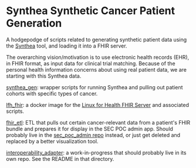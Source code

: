 # Synthea Synthetic Cancer Patient Generation

A hodgepodge of scripts related to generating synthetic patient data using the [Synthea](https://github.com/synthetichealth/synthea) tool, and loading it into a FHIR server.

The overarching vision/motivation is to use electronic health records (EHR), in FHIR format, as input data for clinical trial matching.  Because of the personal health information concerns about using real patient data, we are starting with this Synthea data.

[synthea_gen](synthea_gen): wrapper scripts for running Synthea and pulling out patient cohorts with specific types of cancer.

[lfh_fhir](lfh_fhir): a docker image for the [Linux for Health FHIR Server](https://linuxforhealth.github.io/FHIR/) and associated scripts.

[fhir_etl](fhir_etl): ETL that pulls out certain cancer-relevant data from a patient's FHIR bundle and prepares it for display in the SEC POC admin app.  Should probably live in the [sec_poc_admin repo](https://github.com/CBIIT/sec_admin/) instead, or just get deleted and replaced by a better visualization tool.

[interoperability_adapter](interoperability_adapter): a work-in-progress that should probably live in its own repo.  See the README in that directory.
